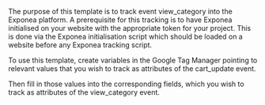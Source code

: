 The purpose of this template is to track event view_category into the Exponea platform. A prerequisite for this tracking is to have Exponea initialised on your website with the appropriate token for your project. This is done via the Exponea initialisation script which should be loaded on a website before any Exponea tracking script. 

To use this template, create variables in the Google Tag Manager pointing to relevant values that you wish to track as attributes of the cart_update event. 

Then fill in those values into the corresponding fields, which you wish to track as attributes of the view_category event. 
